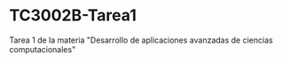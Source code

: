 # TC3002B-Tarea1
 Tarea 1 de la materia "Desarrollo de aplicaciones avanzadas de ciencias computacionales"
